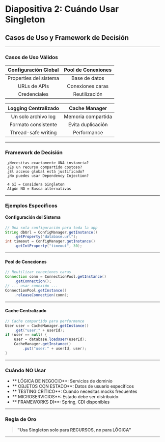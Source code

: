 # Diapositiva 2: Cuándo Usar Singleton

##  Casos de Uso y Framework de Decisión

---

###  Casos de Uso Válidos

| **Configuración Global** | **Pool de Conexiones** |
|:------------------------:|:----------------------:|
| Properties del sistema | Base de datos |
| URLs de APIs | Conexiones caras |
| Credenciales | Reutilización |

| **Logging Centralizado** | **Cache Manager** |
|:------------------------:|:-----------------:|
| Un solo archivo log | Memoria compartida |
| Formato consistente | Evita duplicación |
| Thread-safe writing | Performance |

---

###  Framework de Decisión

```
 ¿Necesitas exactamente UNA instancia?
 ¿Es un recurso compartido costoso?
 ¿El acceso global está justificado?
 ¿No puedes usar Dependency Injection?

 4 SÍ = Considera Singleton
 Algún NO = Busca alternativas
```

---

###  Ejemplos Específicos

####  Configuración del Sistema
```java
// Una sola configuración para toda la app
String dbUrl = ConfigManager.getInstance()
    .getProperty("database.url");
int timeout = ConfigManager.getInstance()
    .getIntProperty("timeout", 30);
```

---

####  Pool de Conexiones
```java
// Reutilizar conexiones caras
Connection conn = ConnectionPool.getInstance()
    .getConnection();
// ... usar conexión ...
ConnectionPool.getInstance()
    .releaseConnection(conn);
```

---

####  Cache Centralizado
```java
// Cache compartido para performance
User user = CacheManager.getInstance()
    .get("user:" + userId);
if (user == null) {
    user = database.loadUser(userId);
    CacheManager.getInstance()
        .put("user:" + userId, user);
}
```

---

###  Cuándo NO Usar

- ** LÓGICA DE NEGOCIO**: Servicios de dominio
- ** OBJETOS CON ESTADO**: Datos de usuario específicos  
- ** TESTING CRÍTICO**: Cuando necesitas mocks frecuentes
- ** MICROSERVICIOS**: Estado debe ser distribuido
- ** FRAMEWORKS DI**: Spring, CDI disponibles

---

###  Regla de Oro

> **"Usa Singleton solo para RECURSOS, no para LÓGICA"**

---
